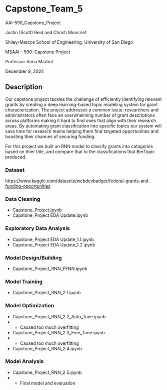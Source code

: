 # Capstone_Team_5
AAI-590_Capstone_Project

Justin (Scott) Reid and Christi Moncrief

Shiley-Marcos School of Engineering, University of San Diego

MSAAI – 590: Capstone Project

Professor Anna Marbut

December 9, 2024

## Description
Our capstone project tackles the challenge of efficiently identifying relevant grants by
creating a deep learning-based topic modeling system for grant characterization. The project
addresses a common issue: researchers and administrators often face an overwhelming number
of grant descriptions across platforms making it hard to find ones that align with their research
areas. By automating grant classification into specific topics our system will save time for
research teams helping them find targeted opportunities and boosting their chances of securing
funding.

For this project we built an RNN model to classify grants into catagories based on thier title, and compare that to the classifications that BerTopic produced.

### Dataset

https://www.kaggle.com/datasets/webdevbadger/federal-grants-and-funding-opportunities

### Data Cleaning
- Capstone_Project.ipynb
- Capstone_Project EDA Update.ipynb

### Exploratory Data Analysis
- Capstone_Project EDA Update_1.1.ipynb
- Capstone_Project EDA Update_1.2.ipynb

### Model Design/Building
- Capstone_Project_RNN_FFNN.ipynb
  
### Model Training
- Capstone_Project_RNN_2.1.ipynb
  
### Model Optimization
- Capstone_Project_RNN_2.2_Auto_Tune.ipynb
- - Caused too much overfitting
- Capstone_Project_RNN_2.3_Fine_Tune.ipynb
- - Caused too much overfitting
- Capstone_Project_RNN_2.4.ipynb

 ### Model Analysis
- Capstone_Project_RNN_2.5.ipynb
- - Final model and evaluation

